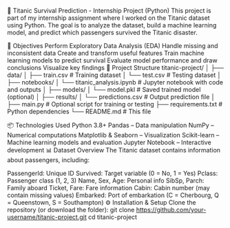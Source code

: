 🚢 Titanic Survival Prediction - Internship Project (Python)
This project is part of my internship assignment where I worked on the Titanic dataset using Python. The goal is to analyze the dataset, build a machine learning model, and predict which passengers survived the Titanic disaster.

📌 Objectives
Perform Exploratory Data Analysis (EDA)
Handle missing and inconsistent data
Create and transform useful features
Train machine learning models to predict survival
Evaluate model performance and draw conclusions
Visualize key findings
📁 Project Structure
titanic-project/ │ ├── data/ │ ├── train.csv # Training dataset │ └── test.csv # Testing dataset │ ├── notebooks/ │ └── titanic_analysis.ipynb # Jupyter notebook with code and outputs │ ├── models/ │ └── model.pkl # Saved trained model (optional) │ ├── results/ │ └── predictions.csv # Output prediction file │ ├── main.py # Optional script for training or testing ├── requirements.txt # Python dependencies └── README.md # This file

📦 Technologies Used
Python 3.8+
Pandas – Data manipulation
NumPy – Numerical computations
Matplotlib & Seaborn – Visualization
Scikit-learn – Machine learning models and evaluation
Jupyter Notebook – Interactive development
📊 Dataset Overview
The Titanic dataset contains information about passengers, including:

PassengerId: Unique ID
Survived: Target variable (0 = No, 1 = Yes)
Pclass: Passenger class (1, 2, 3)
Name, Sex, Age: Personal info
SibSp, Parch: Family aboard
Ticket, Fare: Fare information
Cabin: Cabin number (may contain missing values)
Embarked: Port of embarkation (C = Cherbourg, Q = Queenstown, S = Southampton)
⚙️ Installation & Setup
Clone the repository (or download the folder):
git clone https://github.com/your-username/titanic-project.git
cd titanic-project
